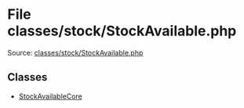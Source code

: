 File classes/stock/StockAvailable.php
=========

Source: [classes/stock/StockAvailable.php](https://github.com/PrestaShop/PrestaShop/blob/1.6.0.6/classes/stock/StockAvailable.php)


Classes
-------

* [StockAvailableCore](class.StockAvailableCore.md)


